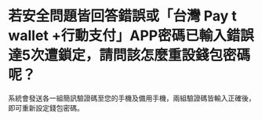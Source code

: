 # 若安全問題皆回答錯誤或「台灣 Pay t wallet +行動支付」APP密碼已輸入錯誤達5次遭鎖定，請問該怎麼重設錢包密碼呢？

系統會發送各一組簡訊驗證碼至您的手機及備用手機，兩組驗證碼皆輸入正確後，即可重新設定錢包密碼。

